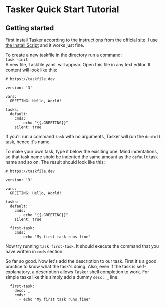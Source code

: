 # Tasker Quick Start Tutorial

## Getting started

First install Tasker according to [the instructions](https://taskfile.dev/installation) from the official site. I use [the Install Script](https://taskfile.dev/installation/#install-script) and it works just fine.

To create a new taskfile in the directory run a command:  
`task –init`  
A new file, Taskfile.yaml, will appear. Open this file in any text editor. It content will look like this:

```
# https://taskfile.dev

version: '3'

vars:
  GREETING: Hello, World!

tasks:
  default:
    cmds:
      - echo "{{.GREETING}}"
    silent: true
```

If you'll run a command `task` with no arguments, Tasker will run the `deafult` task,
hence it's name.

To make your own task, type it below the exisiting one. Mind indentations, so that task name shold be indented the same amount as the `default` task name and so on. The result should look like this:


```
# https://taskfile.dev

version: '3'

vars:
  GREETING: Hello, World!

tasks:
  default:
    cmds:
      - echo "{{.GREETING}}"
    silent: true

  first-task:
    cmds:
      - echo "My first task runs fine"
```
Now try running `task first-task`. It should execute the command that you have written in `cmds` section.

So far so good. Now let's add the description to our task. First it's a good practice to know what the task's doing. Also, even if the task is self-explanatory, a description allows Tasker shell completion to work. For simple tasks like this simply add a dummy `desc: _` line:

```
  first-task:
    desc: _
    cmds:
      - echo "My first task runs fine"
```

